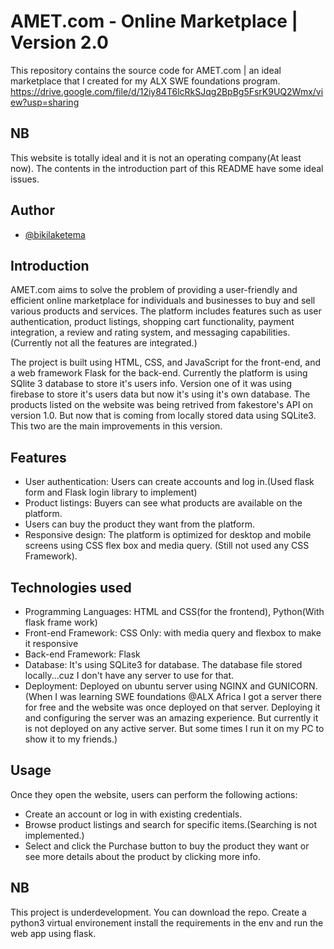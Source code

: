 # AMET.com - Online Marketplace | Version 2.0

This repository contains the source code for AMET.com | an ideal marketplace that I created for my ALX SWE foundations
program.
https://drive.google.com/file/d/12iy84T6lcRkSJqg2BpBg5FsrK9UQ2Wmx/view?usp=sharing

## NB

This website is totally ideal and it is not an operating company(At least now). The contents in the introduction part of
this README have some ideal issues.

## Author

- [@bikilaketema](https://www.github.com/bikilaketema)

## Introduction

AMET.com aims to solve the problem of providing a user-friendly and efficient online marketplace for individuals and
businesses to buy and sell various products and services. The platform includes features such as user authentication,
product listings, shopping cart functionality, payment integration, a review and rating system, and messaging
capabilities.(Currently not all the features are integrated.)

The project is built using HTML, CSS, and JavaScript for the front-end, and a web framework Flask for the back-end.
Currently the platform is using SQlite 3 database to store it's users info. Version one of it was using firebase to store it's users data but now it's using it's own database. The products listed on the website was being retrived from fakestore's API on version 1.0. But now that is coming from locally stored data using SQLite3. This two are the main improvements in this version.

## Features

- User authentication: Users can create accounts and log in.(Used flask form and Flask login library to implement)
- Product listings: Buyers can see what products are available on the platform.
- Users can buy the product they want from the platform.
- Responsive design: The platform is optimized for desktop and mobile screens using CSS flex box and media query. (Still
  not used any CSS Framework).

## Technologies used

- Programming Languages: HTML and CSS(for the frontend), Python(With flask frame work)
- Front-end Framework: CSS Only: with media query and flexbox to make it responsive
- Back-end Framework: Flask
- Database: It's using SQLite3 for database. The database file stored locally...cuz I don't have any server to use for
  that.
- Deployment: Deployed on ubuntu server using NGINX and GUNICORN.(When I was learning SWE foundations @ALX Africa I got
  a server there for free and the website was once deployed on that server. Deploying it and configuring the server was
  an amazing experience. But currently it is not deployed on any active server. But some times I run it on my PC to show
  it to my friends.)

## Usage

Once they open the website, users can perform the following actions:

- Create an account or log in with existing credentials.
- Browse product listings and search for specific items.(Searching is not implemented.)
- Select and click the Purchase button to buy the product they want or see more details about the product by clicking more info.
## NB

This project is underdevelopment. You can download the repo. Create a python3 virtual environement install the
requirements in the env and run the web app using flask.
